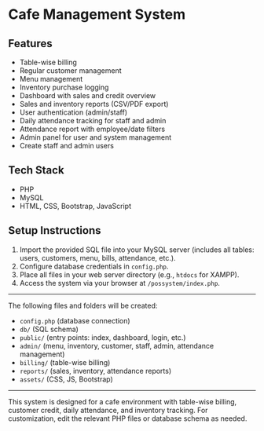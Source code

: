 # Cafe Management System

## Features
- Table-wise billing
- Regular customer management
- Menu management
- Inventory purchase logging
- Dashboard with sales and credit overview
- Sales and inventory reports (CSV/PDF export)
- User authentication (admin/staff)
- Daily attendance tracking for staff and admin
- Attendance report with employee/date filters
- Admin panel for user and system management
- Create staff and admin users

## Tech Stack
- PHP
- MySQL
- HTML, CSS, Bootstrap, JavaScript

## Setup Instructions
1. Import the provided SQL file into your MySQL server (includes all tables: users, customers, menu, bills, attendance, etc.).
2. Configure database credentials in `config.php`.
3. Place all files in your web server directory (e.g., `htdocs` for XAMPP).
4. Access the system via your browser at `/possystem/index.php`.

---

The following files and folders will be created:
- `config.php` (database connection)
- `db/` (SQL schema)
- `public/` (entry points: index, dashboard, login, etc.)
- `admin/` (menu, inventory, customer, staff, admin, attendance management)
- `billing/` (table-wise billing)
- `reports/` (sales, inventory, attendance reports)
- `assets/` (CSS, JS, Bootstrap)

---

This system is designed for a cafe environment with table-wise billing, customer credit, daily attendance, and inventory tracking. For customization, edit the relevant PHP files or database schema as needed.